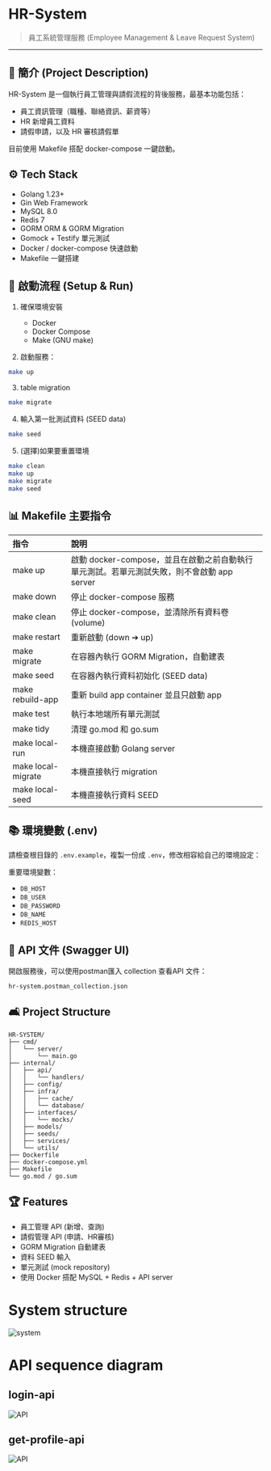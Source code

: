 # HR-System

> 員工系統管理服務 (Employee Management & Leave Request System)

---

## 📄 簡介 (Project Description)

HR-System 是一個執行員工管理與請假流程的背後服務，最基本功能包括：
- 員工資訊管理（職種、聯絡資訊、薪資等）
- HR 新增員工資料
- 請假申請，以及 HR 審核請假單

目前使用 Makefile 搭配 docker-compose 一鍵啟動。


## ⚙️ Tech Stack

- Golang 1.23+
- Gin Web Framework
- MySQL 8.0
- Redis 7
- GORM ORM & GORM Migration
- Gomock + Testify 單元測試
- Docker / docker-compose 快速啟動
- Makefile 一鍵搭建


## 🚀 啟動流程 (Setup & Run)

1. 確保環境安裝
    - Docker
    - Docker Compose
    - Make (GNU make)

2. 啟動服務：
```bash
make up
```

3. table migration
```bash
make migrate
```

4. 輸入第一批測試資料 (SEED data)
```bash
make seed
```

5. (選擇)如果要重置環境
```bash
make clean
make up
make migrate
make seed
```


## 📊 Makefile 主要指令
| 指令 | 說明 |
|:----|:-----|
| make up | 啟動 docker-compose，並且在啟動之前自動執行單元測試。若單元測試失敗，則不會啟動 app server |
| make down | 停止 docker-compose 服務 |
| make clean | 停止 docker-compose，並清除所有資料卷 (volume) |
| make restart | 重新啟動 (down ➔ up) |
| make migrate | 在容器內執行 GORM Migration，自動建表 |
| make seed | 在容器內執行資料初始化 (SEED data) |
| make rebuild-app | 重新 build app container 並且只啟動 app |
| make test | 執行本地端所有單元測試 |
| make tidy | 清理 go.mod 和 go.sum |
| make local-run | 本機直接啟動 Golang server |
| make local-migrate | 本機直接執行 migration |
| make local-seed | 本機直接執行資料 SEED |


## 📚 環境變數 (.env)

請檢查根目錄的 `.env.example`，複製一份成 `.env`，修改相容給自己的環境設定：

重要環境變數：
- `DB_HOST`
- `DB_USER`
- `DB_PASSWORD`
- `DB_NAME`
- `REDIS_HOST`


## 📒 API 文件 (Swagger UI)

開啟服務後，可以使用postman匯入 collection 查看API 文件：

```
hr-system.postman_collection.json
```



## 🛋️ Project Structure

```
HR-SYSTEM/
├── cmd/
│   └── server/
│       └── main.go
├── internal/
│   ├── api/
│   │   └── handlers/
│   ├── config/
│   ├── infra/
│   │   ├── cache/
│   │   └── database/
│   ├── interfaces/
│   │   └── mocks/
│   ├── models/
│   ├── seeds/
│   ├── services/
│   └── utils/
├── Dockerfile
├── docker-compose.yml
├── Makefile
└── go.mod / go.sum
```


## 🏆 Features

- 員工管理 API (新增、查詢)
- 請假管理 API (申請、HR審核)
- GORM Migration 自動建表
- 資料 SEED 輸入
- 單元測試 (mock repository)
- 使用 Docker 搭配 MySQL + Redis + API server

# System structure

![system](system.png)

# API sequence diagram

## login-api
![API](login-api.png)


## get-profile-api
![API](get-profile-api.png)

